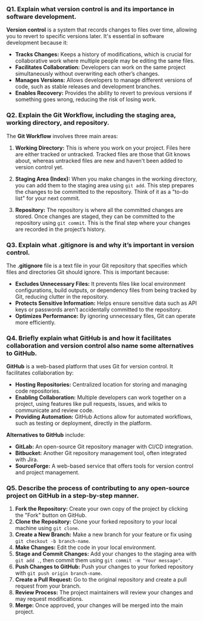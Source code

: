 ### Q1. Explain what version control is and its importance in software development.

**Version control** is a system that records changes to files over time, allowing you to revert to specific versions later. It's essential in software development because it:

- **Tracks Changes:** Keeps a history of modifications, which is crucial for collaborative work where multiple people may be editing the same files.
- **Facilitates Collaboration:** Developers can work on the same project simultaneously without overwriting each other’s changes.
- **Manages Versions:** Allows developers to manage different versions of code, such as stable releases and development branches.
- **Enables Recovery:** Provides the ability to revert to previous versions if something goes wrong, reducing the risk of losing work.

### Q2. Explain the Git Workflow, including the staging area, working directory, and repository.

The **Git Workflow** involves three main areas:

1. **Working Directory:** This is where you work on your project. Files here are either tracked or untracked. Tracked files are those that Git knows about, whereas untracked files are new and haven't been added to version control yet.

2. **Staging Area (Index):** When you make changes in the working directory, you can add them to the staging area using `git add`. This step prepares the changes to be committed to the repository. Think of it as a "to-do list" for your next commit.

3. **Repository:** The repository is where all the committed changes are stored. Once changes are staged, they can be committed to the repository using `git commit`. This is the final step where your changes are recorded in the project’s history.

### Q3. Explain what .gitignore is and why it’s important in version control.

The **.gitignore** file is a text file in your Git repository that specifies which files and directories Git should ignore. This is important because:

- **Excludes Unnecessary Files:** It prevents files like local environment configurations, build outputs, or dependency files from being tracked by Git, reducing clutter in the repository.
- **Protects Sensitive Information:** Helps ensure sensitive data such as API keys or passwords aren’t accidentally committed to the repository.
- **Optimizes Performance:** By ignoring unnecessary files, Git can operate more efficiently.

### Q4. Briefly explain what GitHub is and how it facilitates collaboration and version control also name some alternatives to GitHub.

**GitHub** is a web-based platform that uses Git for version control. It facilitates collaboration by:

- **Hosting Repositories:** Centralized location for storing and managing code repositories.
- **Enabling Collaboration:** Multiple developers can work together on a project, using features like pull requests, issues, and wikis to communicate and review code.
- **Providing Automation:** GitHub Actions allow for automated workflows, such as testing or deployment, directly in the platform.

**Alternatives to GitHub** include:

- **GitLab:** An open-source Git repository manager with CI/CD integration.
- **Bitbucket:** Another Git repository management tool, often integrated with Jira.
- **SourceForge:** A web-based service that offers tools for version control and project management.

### Q5. Describe the process of contributing to any open-source project on GitHub in a step-by-step manner.

1. **Fork the Repository:** Create your own copy of the project by clicking the "Fork" button on GitHub.
2. **Clone the Repository:** Clone your forked repository to your local machine using `git clone`.
3. **Create a New Branch:** Make a new branch for your feature or fix using `git checkout -b branch-name`.
4. **Make Changes:** Edit the code in your local environment.
5. **Stage and Commit Changes:** Add your changes to the staging area with `git add .`, then commit them using `git commit -m "Your message"`.
6. **Push Changes to GitHub:** Push your changes to your forked repository with `git push origin branch-name`.
7. **Create a Pull Request:** Go to the original repository and create a pull request from your branch.
8. **Review Process:** The project maintainers will review your changes and may request modifications.
9. **Merge:** Once approved, your changes will be merged into the main project.
